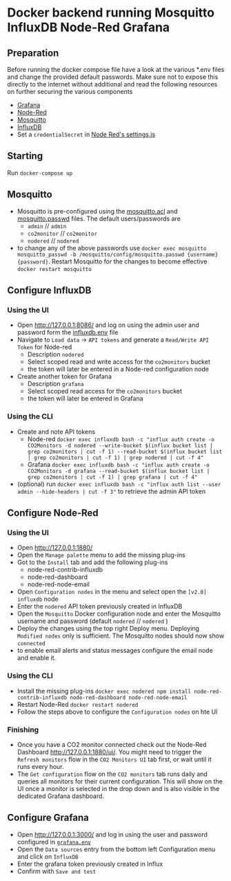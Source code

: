 # Docker backend running Mosquitto InfluxDB Node-Red Grafana

## Preparation

Before running the docker compose file have a look at the various \*.env files and change the provided default passwords.
Make sure not to expose this directly to the internet without additional and read the following resources on further securing the various components

- [Grafana](https://grafana.com/docs/grafana/next/setup-grafana/configure-security/)
- [Node-Red](https://nodered.org/docs/user-guide/runtime/securing-node-red)
- [Mosquitto](https://mosquitto.org/documentation/)
- [InfluxDB](https://hub.docker.com/_/influxdb)
- Set a `credentialSecret` in [Node Red's settings.js](./nodered/settings.js#L44)

## Starting

Run `docker-compose up`

## Mosquitto

- Mosquitto is pre-configured using the [mosquitto.acl](./mosquitto/config/mosquitto.acl) and [mosquitto.passwd](./mosquitto/config/mosquitto.passwd) files. The default users/passwords are
  - `admin` // `admin`
  - `co2monitor` // `co2monitor`
  - `nodered` // `nodered`
- to change any of the above passwords use `docker exec mosquitto mosquitto_passwd -b /mosquitto/config/mosquitto.passwd {username} {password}`. Restart Mosquitto for the changes to become effective `docker restart mosquitto`

## Configure InfluxDB

### Using the UI

- Open http://127.0.0.1:8086/ and log on using the admin user and password form the [influxdb.env](influxdb.env) file
- Navigate to `Load data` -> `API tokens` and generate a `Read/Write API Token` for Node-red
  - Description `nodered`
  - Select scoped read and write access for the `co2monitors` bucket
  - the token will later be entered in a Node-red configuration node
- Create another token for Grafana
  - Description `grafana`
  - Select scoped read access for the `co2monitors` bucket
  - the token will later be entered in Grafana

### Using the CLI

- Create and note API tokens
  - Node-red `docker exec influxdb bash -c "influx auth create -o CO2Monitors -d nodered --write-bucket $(influx bucket list | grep co2monitors | cut -f 1) --read-bucket $(influx bucket list | grep co2monitors | cut -f 1) | grep nodered | cut -f 4"`
  - Grafana `docker exec influxdb bash -c "influx auth create -o CO2Monitors -d grafana --read-bucket $(influx bucket list | grep co2monitors | cut -f 1) | grep grafana | cut -f 4"`
- (optional) run `docker exec influxdb bash -c "influx auth list --user admin --hide-headers | cut -f 3"` to retrieve the admin API token

## Configure Node-Red

### Using the UI

- Open http://127.0.0.1:1880/
- Open the `Manage palette` menu to add the missing plug-ins
- Got to the `Install` tab and add the following plug-ins
  - node-red-contrib-influxdb
  - node-red-dashboard
  - node-red-node-email
- Open `Configuration nodes` in the menu and select open the `[v2.0] influxdb` node
- Enter the `nodered` API token previously created in InfluxDB
- Open the `Mosquitto` Docker configuration node and enter the Mosquitto username and password (default `nodered` // `nodered` )
- Deploy the changes using the top right Deploy menu. Deploying `Modified nodes` only is sufficient. The Mosquitto nodes should now show `connected`
- to enable email alerts and status messages configure the email node and enable it.

### Using the CLI

- Install the missing plug-ins `docker exec nodered npm install node-red-contrib-influxdb node-red-dashboard node-red-node-email`
- Restart Node-Red `docker restart nodered`
- Follow the steps above to configure the `Configuration nodes` on hte UI

### Finishing

- Once you have a CO2 monitor connected check out the Node-Red Dashboard http://127.0.0.1:1880/ui/. You might need to trigger the `Refresh monitors` flow in the `CO2 Monitors UI` tab first, or wait until it runs every hour.
- The `Get configuration` flow on the `CO2 monitors` tab runs daily and queries all monitors for their current configuration. This will show on the UI once a monitor is selected in the drop down and is also visible in the dedicated Grafana dashboard.

## Configure Grafana

- Open http://127.0.0.1:3000/ and log in using the user and password configured in [`grafana.env`](grafana.env)
- Open the `Data sources` entry from the bottom left Configuration menu and click on `InfluxDB`
- Enter the grafana token previously created in Influx
- Confirm with `Save and test`
